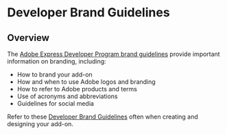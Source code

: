 # Developer Brand Guidelines

## Overview

The [Adobe Express Developer Program brand guidelines](https://developer.adobe.com/express/embed-sdk/docs/assets/34359598a6bd85d69f1f09839ec43e12/Adobe_Express_Partner_Program_brand_guide.pdf) provide important information on branding, including:

- How to brand your add-on
- How and when to use Adobe logos and branding
- How to refer to Adobe products and terms
- Use of acronyms and abbreviations
- Guidelines for social media

Refer to these [Developer Brand Guidelines](https://developer.adobe.com/express/embed-sdk/docs/assets/34359598a6bd85d69f1f09839ec43e12/Adobe_Express_Partner_Program_brand_guide.pdf) often when creating and designing your add-on.
